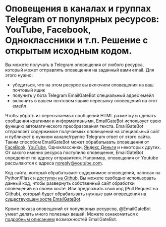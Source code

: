 # Оповещения в каналах и группах Telegram от популярных ресурсов: YouTube, Facebook, Одноклассники и т.п. Решение с открытым исходным кодом.

Вы можете получать в Telegram оповещения от любого ресурса, который может отправлять оповещения на заданный вами email. Для этого нужно:

- убедиться, что на этом ресурсе вы включили оповещения на ваш почтовый ящик
- получить у бота Telegram EmailGateBot специальный адрес емейл
- включить в вашем почтовом ящике пересылку оповещений на этот емейл

Чтобы убрать из пересылаемых сообщений HTML разметку и сделать сообщения краткими и информативными, EmailGateBot использует свою функцию автоматического преобразования текста.
EmailGateBot отправляет содержимое получаемых оповещений на специальный сайт и публикует в нужном канале/группе Telegram ответ от этого сайта.
Таким способом EmailGateBot может обрабатывать оповещения от [FaceBook](fb/guide.md), [YouTube](youtube/guide.md), Одноклассники, [Яндекс Деньги](ym/guide.md) и некоторых других.
От какого именно ресурса поступило оповещение, EmailGateBot определяет по адресу отправителя. Например, оповещения от Youtube рассылаются с адреса noreply@youtube.com.

Код сайта, который обрабатывает содержимое оповещений, написан на Python/Flask и [доступен на Github](https://github.com/vb64/telegram.email.notify/blob/master/README-ru.md).
Вы можете свободно использовать данный код, чтобы развернуть собственный сайт обработки оповещений на своем хосте. Или предложить свой код (Pull Request на Github), который будет обрабатывать нужные вам оповещения на [существующем хосте EmailGateBot](faq.md).

Кроме показа оповещений от популярных ресурсов, @EmailGateBot умеет делать много полезных вещей. Можете ознакомиться с [подробным описанием](guide.md) возможностей EmailGateBot.
